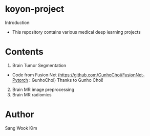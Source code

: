 # koyon-project
Introduction
 - This repository contains various medical deep learning projects
 
# Contents
1. Brain Tumor Segmentation
 - Code from Fusion Net (https://github.com/GunhoChoi/FusionNet-Pytorch : GunhoChoi) Thanks to Gunho Choi!
2. Brain MR image preprocessing
3. Brain MR radiomics

# Author
Sang Wook Kim

